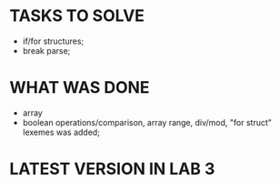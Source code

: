# TASKS TO SOLVE

* if/for structures;
* break parse;

# WHAT WAS DONE

* array
* boolean operations/comparison, array range, div/mod, "for struct" lexemes was added;

# LATEST VERSION IN LAB 3
